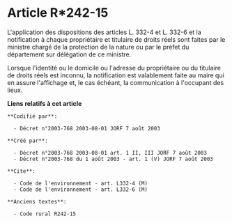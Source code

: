 # Article R*242-15

L'application des dispositions des articles L. 332-4 et L. 332-6 et la notification à chaque propriétaire et titulaire de
droits réels sont faites par le ministre chargé de la protection de la nature ou par le préfet du département sur délégation
de ce ministre.

Lorsque l'identité ou le domicile ou l'adresse du propriétaire ou du titulaire de droits réels est inconnu, la notification
est valablement faite au maire qui en assure l'affichage et, le cas échéant, la communication à l'occupant des lieux.

**Liens relatifs à cet article**

	**Codifié par**:

	  - Décret n°2003-768 2003-08-01 JORF 7 août 2003

	**Créé par**:

	  - Décret n°2003-768 2003-08-01 art. 1 II, III JORF 7 août 2003
	  - Décret n°2003-768 du 1 août 2003 - art. 1 (V) JORF 7 août 2003

	**Cite**:

	  - Code de l'environnement - art. L332-4 (M)
	  - Code de l'environnement - art. L332-6 (M)

	**Anciens textes**:

	  - Code rural R242-15

